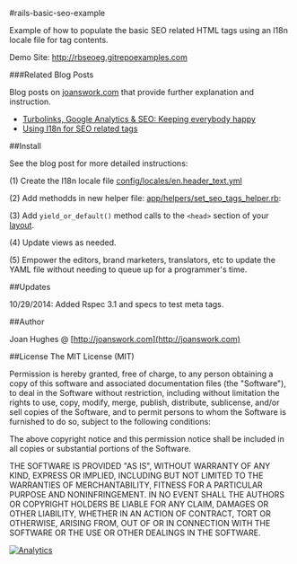 #rails-basic-seo-example

Example of how to populate the basic SEO related HTML tags using an I18n locale file for tag contents.

Demo Site: <http://rbseoeg.gitrepoexamples.com>

###Related Blog Posts

Blog posts on [joanswork.com](http://joanswork.com) that provide further explanation and instruction.

- [Turbolinks, Google Analytics & SEO: Keeping everybody happy](http://joanswork.com/turbolinks-and-ga/)
- [Using I18n for SEO related tags](http://joanswork.com/rails-seo-and-i18n-the-basics/)


##Install

See the blog post for more detailed instructions:

(1) Create the I18n locale file [config/locales/en.header_text.yml](config/locales/en.header_text.yml)

(2) Add methodds in new helper file: [app/helpers/set_seo_tags_helper.rb](app/helpers/set_seo_tags_helper.rb): 

(3) Add `yield_or_default()` method calls to the `<head>` section of your [layout](app/views/layouts/application.html.erb).

(4) Update views as needed.

(5) Empower the editors, brand marketers, translators, etc to update the YAML file without needing to queue up for a programmer's time.

##Updates

10/29/2014: Added Rspec 3.1 and specs to test meta tags.

##Author

Joan Hughes @ [http://joanswork.com](http://joanswork.com)

##License
The MIT License (MIT)

Permission is hereby granted, free of charge, to any person obtaining a copy of this software and associated documentation files (the "Software"), to deal in the Software without restriction, including without limitation the rights to use, copy, modify, merge, publish, distribute, sublicense, and/or sell copies of the Software, and to permit persons to whom the Software is furnished to do so, subject to the following conditions:

The above copyright notice and this permission notice shall be included in all copies or substantial portions of the Software.

THE SOFTWARE IS PROVIDED "AS IS", WITHOUT WARRANTY OF ANY KIND, EXPRESS OR IMPLIED, INCLUDING BUT NOT LIMITED TO THE WARRANTIES OF MERCHANTABILITY, FITNESS FOR A PARTICULAR PURPOSE AND NONINFRINGEMENT. IN NO EVENT SHALL THE AUTHORS OR COPYRIGHT HOLDERS BE LIABLE FOR ANY CLAIM, DAMAGES OR OTHER LIABILITY, WHETHER IN AN ACTION OF CONTRACT, TORT OR OTHERWISE, ARISING FROM, OUT OF OR IN CONNECTION WITH THE SOFTWARE OR THE USE OR OTHER DEALINGS IN THE SOFTWARE.

[![Analytics](https://ga-beacon.appspot.com/UA-46923629-1/rails-basic-seo-example/README)](https://github.com/igrigorik/ga-beacon)

